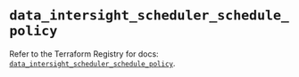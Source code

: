 # `data_intersight_scheduler_schedule_policy`

Refer to the Terraform Registry for docs: [`data_intersight_scheduler_schedule_policy`](https://registry.terraform.io/providers/ciscodevnet/intersight/1.0.71/docs/data-sources/scheduler_schedule_policy).
